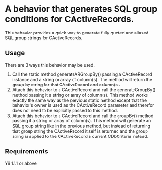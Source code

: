 A behavior that generates SQL group conditions for CActiveRecords.
======================

This behavior provides a quick way to generate fully quoted and aliased SQL group strings for CActiveRecords. 

Usage
--------

There are 3 ways this behavior may be used.

1. Call the static method generateARGroupBy() passing a CActiveRecord instance and a string or array of column(s). The method will return the group by string for that CActiveRecord and column(s).
2. Attach this behavior to a CActiveRecord and call the generateGroupBy() method passing it a string or array of column(s). This method works exactly the same way as the previous static method except that the behavior's owner is used as the CActiveRecord parameter and therefor does not need to be explicitly passed to this method.
3. Attach this behavior to a CActiveRecord and call the groupBy() method passing it a string or array of column(s). This method will generate an SQL group string like in the previous method, but instead of returning that group string the CActiveRecord it self is returned and the group string is applied to the CActiveRecord's current CDbCriteria instead. 

Requirements 
------------

Yii 1.1.1 or above